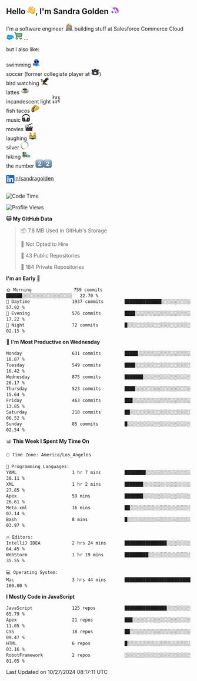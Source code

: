 ## Hello <img src="./static/emoji/wave.png" width="22" />, I'm Sandra Golden <img src="./static/emoji/unicorn-face.png" width="22" />

I'm a software engineer <img src="./static/emoji/female-technologist.png" width="22" /> building stuff at Salesforce Commerce Cloud <img src="./static/emoji/salesforce.png" width="22" /><img src="./static/emoji/commerce-cloud.png" width="22" />&nbsp;...

but I also like:<br/><br/>
swimming <img alt="swimming" src="./static/emoji/keep-swimming.png" width="22" /><br/>
soccer  (former collegiate player at <img src="./static/emoji/auburn.png" width="22" />)<br/>
bird watching <img src="./static/emoji/eagle.png" width="22" /><br/>
lattes <img src="./static/emoji/coffee.png" width="22" /><br/>
incandescent light <img src="./static/emoji/lights.png" width="22" /><br/>
fish tacos <img src="./static/emoji/taco.png" width="22" /><br/>
music <img src="./static/emoji/headphones.png" width="22" /><br/>
movies <img src="./static/emoji/movie-clapper.png" width="22" /><br/>
laughing <img src="./static/emoji/joy-cat.png" width="22" /><br/>
silver <img src="./static/emoji/silver-hoop.png" width="22" /><br/>
hiking <img src="./static/emoji/hiker.png" width="22" /><br/>
the number <img src="./static/emoji/two.png" width="22" /><img src="./static/emoji/two.png" width="22" />
<br/><br/>
<img align="left" alt="Sandra Golden | LinkedIn" width="22px" src="./static/emoji/linkedin.png" /> <a href="https://www.linkedin.com/in/sandragolden/">in/sandragolden</a>
<br/><br/>
<!--START_SECTION:waka-->
![Code Time](http://img.shields.io/badge/Code%20Time-680%20hrs%202%20mins-blue)

![Profile Views](http://img.shields.io/badge/Profile%20Views-0-blue)

**🐱 My GitHub Data** 

> 📦 7.8 MB Used in GitHub's Storage 
 > 
> 🚫 Not Opted to Hire
 > 
> 📜 43 Public Repositories 
 > 
> 🔑 184 Private Repositories 
 > 
**I'm an Early 🐤** 

```text
🌞 Morning                759 commits         ██████░░░░░░░░░░░░░░░░░░░   22.70 % 
🌆 Daytime                1937 commits        ██████████████░░░░░░░░░░░   57.92 % 
🌃 Evening                576 commits         ████░░░░░░░░░░░░░░░░░░░░░   17.22 % 
🌙 Night                  72 commits          █░░░░░░░░░░░░░░░░░░░░░░░░   02.15 % 
```
📅 **I'm Most Productive on Wednesday** 

```text
Monday                   631 commits         █████░░░░░░░░░░░░░░░░░░░░   18.87 % 
Tuesday                  549 commits         ████░░░░░░░░░░░░░░░░░░░░░   16.42 % 
Wednesday                875 commits         ███████░░░░░░░░░░░░░░░░░░   26.17 % 
Thursday                 523 commits         ████░░░░░░░░░░░░░░░░░░░░░   15.64 % 
Friday                   463 commits         ███░░░░░░░░░░░░░░░░░░░░░░   13.85 % 
Saturday                 218 commits         ██░░░░░░░░░░░░░░░░░░░░░░░   06.52 % 
Sunday                   85 commits          █░░░░░░░░░░░░░░░░░░░░░░░░   02.54 % 
```


📊 **This Week I Spent My Time On** 

```text
🕑︎ Time Zone: America/Los_Angeles

💬 Programming Languages: 
YAML                     1 hr 7 mins         ████████░░░░░░░░░░░░░░░░░   30.11 % 
XML                      1 hr 2 mins         ███████░░░░░░░░░░░░░░░░░░   27.85 % 
Apex                     59 mins             ███████░░░░░░░░░░░░░░░░░░   26.61 % 
Meta.xml                 16 mins             ██░░░░░░░░░░░░░░░░░░░░░░░   07.14 % 
Bash                     8 mins              █░░░░░░░░░░░░░░░░░░░░░░░░   03.97 % 

🔥 Editors: 
IntelliJ IDEA            2 hrs 24 mins       ████████████████░░░░░░░░░   64.45 % 
WebStorm                 1 hr 19 mins        █████████░░░░░░░░░░░░░░░░   35.55 % 

💻 Operating System: 
Mac                      3 hrs 44 mins       █████████████████████████   100.00 % 
```

**I Mostly Code in JavaScript** 

```text
JavaScript               125 repos           ████████████████░░░░░░░░░   65.79 % 
Apex                     21 repos            ███░░░░░░░░░░░░░░░░░░░░░░   11.05 % 
CSS                      18 repos            ██░░░░░░░░░░░░░░░░░░░░░░░   09.47 % 
HTML                     6 repos             █░░░░░░░░░░░░░░░░░░░░░░░░   03.16 % 
RobotFramework           2 repos             ░░░░░░░░░░░░░░░░░░░░░░░░░   01.05 % 
```




 Last Updated on 10/27/2024 08:17:11 UTC
<!--END_SECTION:waka-->
